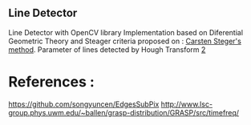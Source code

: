 ## Line Detector

Line Detector with OpenCV library
Implementation based on Diferential Geometric Theory and Steager criteria proposed on : [Carsten Steger's method][1].
Parameter of lines detected by Hough Transform [2]

# References : 
https://github.com/songyuncen/EdgesSubPix
http://www.lsc-group.phys.uwm.edu/~ballen/grasp-distribution/GRASP/src/timefreq/

[1]:http://iuks.informatik.tu-muenchen.de/_media/members/steger/publications/1996/fgbv-96-03-steger.pdf
[2]:http://homepages.inf.ed.ac.uk/rbf/HIPR2/hough.htm
